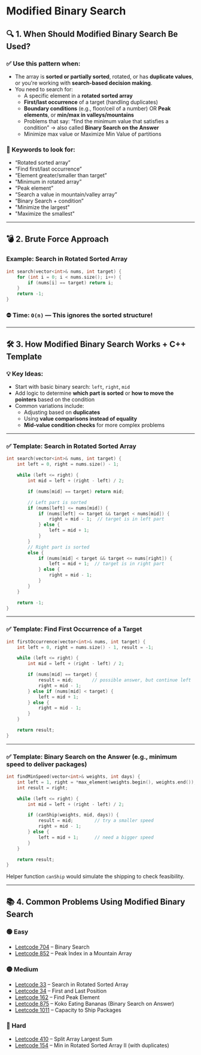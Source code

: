 # Modified Binary Search

## 🔍 1. When Should Modified Binary Search Be Used?

### ✅ Use this pattern when:
- The array is **sorted or partially sorted**, rotated, or has **duplicate values**, or you're working with **search-based decision making**.
- You need to search for:
  - A specific element in a **rotated sorted array**
  - **First/last occurrence** of a target (handling duplicates)
  - **Boundary conditions** (e.g., floor/ceil of a number) OR **Peak elements**, or **min/max in valleys/mountains**
  - Problems that say: “find the minimum value that satisfies a condition” → also called **Binary Search on the Answer**
  - Minimize max value or Maximize Min Value of partitions

### 🧠 Keywords to look for:
- “Rotated sorted array”
- “Find first/last occurrence”
- “Element greater/smaller than target”
- “Minimum in rotated array”
- “Peak element”
- “Search a value in mountain/valley array”
- “Binary Search + condition”
- "Minimize the largest"
- "Maximize the smallest"

---

## 💣 2. Brute Force Approach

### Example: Search in Rotated Sorted Array

```cpp
int search(vector<int>& nums, int target) {
    for (int i = 0; i < nums.size(); i++) {
        if (nums[i] == target) return i;
    }
    return -1;
}
```

### ⛔ Time: `O(n)` — This ignores the sorted structure!

---

## 🛠️ 3. How Modified Binary Search Works + C++ Template

### 💡 Key Ideas:
- Start with basic binary search: `left`, `right`, `mid`
- Add logic to determine **which part is sorted** or **how to move the pointers** based on the condition
- Common variations include:
  - Adjusting based on **duplicates**
  - Using **value comparisons instead of equality**
  - **Mid-value condition checks** for more complex problems

---

### ✅ Template: Search in Rotated Sorted Array

```cpp
int search(vector<int>& nums, int target) {
    int left = 0, right = nums.size() - 1;

    while (left <= right) {
        int mid = left + (right - left) / 2;

        if (nums[mid] == target) return mid;

        // Left part is sorted
        if (nums[left] <= nums[mid]) {
            if (nums[left] <= target && target < nums[mid]) {
                right = mid - 1;  // target is in left part
            } else {
                left = mid + 1;
            }
        }
        // Right part is sorted
        else {
            if (nums[mid] < target && target <= nums[right]) {
                left = mid + 1;  // target is in right part
            } else {
                right = mid - 1;
            }
        }
    }

    return -1;
}
```

---

### ✅ Template: Find First Occurrence of a Target

```cpp
int firstOccurrence(vector<int>& nums, int target) {
    int left = 0, right = nums.size() - 1, result = -1;

    while (left <= right) {
        int mid = left + (right - left) / 2;

        if (nums[mid] == target) {
            result = mid;       // possible answer, but continue left
            right = mid - 1;
        } else if (nums[mid] < target) {
            left = mid + 1;
        } else {
            right = mid - 1;
        }
    }

    return result;
}
```

---

### ✅ Template: Binary Search on the Answer (e.g., minimum speed to deliver packages)

```cpp
int findMinSpeed(vector<int>& weights, int days) {
    int left = 1, right = *max_element(weights.begin(), weights.end());
    int result = right;

    while (left <= right) {
        int mid = left + (right - left) / 2;

        if (canShip(weights, mid, days)) {
            result = mid;        // try a smaller speed
            right = mid - 1;
        } else {
            left = mid + 1;      // need a bigger speed
        }
    }

    return result;
}
```

Helper function `canShip` would simulate the shipping to check feasibility.

---

## 📚 4. Common Problems Using Modified Binary Search

### 🟢 Easy
- [Leetcode 704](https://leetcode.com/problems/binary-search/) – Binary Search
- [Leetcode 852](https://leetcode.com/problems/peak-index-in-a-mountain-array/) – Peak Index in a Mountain Array

### 🟡 Medium
- [Leetcode 33](https://leetcode.com/problems/search-in-rotated-sorted-array/) – Search in Rotated Sorted Array
- [Leetcode 34](https://leetcode.com/problems/find-first-and-last-position-of-element-in-sorted-array/) – First and Last Position
- [Leetcode 162](https://leetcode.com/problems/find-peak-element/) – Find Peak Element
- [Leetcode 875](https://leetcode.com/problems/koko-eating-bananas/) – Koko Eating Bananas (Binary Search on Answer)
- [Leetcode 1011](https://leetcode.com/problems/capacity-to-ship-packages-within-d-days/) – Capacity to Ship Packages

### 🔴 Hard
- [Leetcode 410](https://leetcode.com/problems/split-array-largest-sum/) – Split Array Largest Sum
- [Leetcode 154](https://leetcode.com/problems/find-minimum-in-rotated-sorted-array-ii/) – Min in Rotated Sorted Array II (with duplicates)

